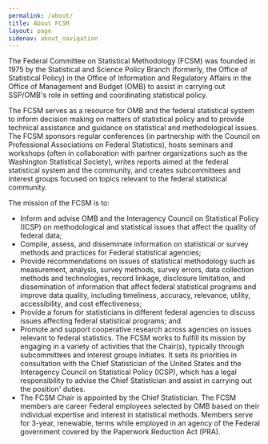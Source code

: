 ```yaml
---
permalink: /about/
title: About FCSM
layout: page
sidenav: about_navigation
---
```

<p>The Federal Committee on Statistical Methodology (FCSM) was founded in 1975 by the  Statistical and Science Policy Branch (formerly, the Office of Statistical Policy) in the Office of Information and Regulatory Affairs in the Office of Management and Budget (OMB) to assist in carrying out SSP/OMB's role in setting and coordinating statistical policy.</p>
<p>The FCSM serves as a resource for OMB and the federal statistical system to inform decision making on matters of statistical policy and to provide technical assistance and guidance on statistical and methodological issues. The FCSM sponsors regular conferences (in partnership with the Council on Professional Associations on Federal Statistics), hosts seminars and workshops (often in collaboration with partner organizations such as the Washington Statistical Society), writes reports aimed at the federal statistical system and the community, and creates subcommittees and interest groups focused on topics relevant to the federal statistical community. </p>     
<p> The mission of the FCSM is to:</p>
<ul>
  <li> Inform and advise OMB and the Interagency Council on Statistical Policy (ICSP) on methodological and statistical issues that affect the quality of federal data;</li>
  <li>Compile, assess, and disseminate information on statistical or survey methods and practices for Federal statistical agencies;</li>
  <li>Provide recommendations on issues of statistical methodology such as measurement, analysis, survey methods, survey errors, data collection methods and technologies, record linkage, disclosure limitation, and dissemination of information that affect federal statistical programs and improve data quality, including timeliness, accuracy, relevance, utility, accessibility, and cost effectiveness;</li>
  <li>Provide a forum for statisticians in different federal agencies to discuss issues affecting federal statistical programs; and</li>
  <li>Promote and support cooperative research across agencies on issues relevant to federal statistics.
      The FCSM works to fulfill its mission by engaging in a variety of activities that the Chair(s), typically through subcommittees and interest groups initiates.  It sets its priorities in consultation with the Chief Statistician of the United States and the Interagency Council on Statistical Policy (ICSP), which has a legal responsibility to advise the Chief Statistician and assist in carrying out the position' duties.</li>
  
  <li> The FCSM Chair is appointed by the Chief Statistician. The FCSM members are career Federal employees selected by OMB based on their individual expertise and interest in statistical methods. Members serve for 3-year, renewable, terms while employed in an agency of the Federal government covered by the Paperwork Reduction Act (PRA). </li>
</ul>